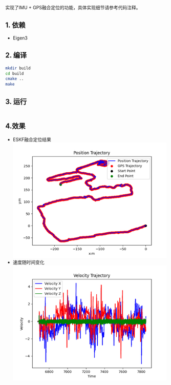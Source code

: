 实现了IMU + GPS融合定位的功能，具体实现细节请参考代码注释。

## 1. 依赖
- Eigen3
## 2. 编译
```bash
mkdir build
cd build
cmake ..
make
```
## 3. 运行
```bash

```
## 4.效果
- ESKF融合定位结果
![ESKF融合定位结果](<Position Trajectory.png>)
- 速度随时间变化
![速度随时间变化](<Velocity Trajectory.png>)